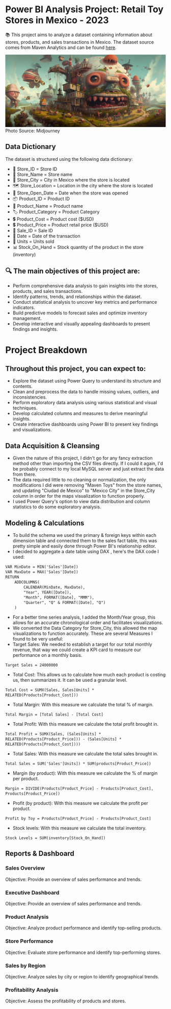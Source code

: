 
# Power BI Analysis Project: Retail Toy Stores in Mexico - 2023
📚 This project aims to analyze a dataset containing information about stores, products, and sales transactions in Mexico. The dataset source comes from Maven Analytics and can be found [here](https://www.mavenanalytics.io/data-playground).

![Illustration of silhouetted heads](mxtoystore.jpg)
Photo Source: Midjourney

## Data Dictionary
The dataset is structured using the following data dictionary:
- 🏢 Store_ID =	Store ID
- 🏪 Store_Name = Store name
- 🌆 Store_City =	City in Mexico where the store is located
- 🗺️ Store_Location =	Location in the city where the store is located
- 📅 Store_Open_Date =	Date when the store was opened
- 📦 Product_ID =	Product ID
- 📝 Product_Name =	Product name
- 🏷️ Product_Category =	Product Category
- 💲 Product_Cost =	Product cost ($USD)
- 💲 Product_Price =	Product retail price ($USD)
- 💼 Sale_ID =	Sale ID
- 📅 Date =	Date of the transaction
- 🔢 Units =	Units sold
- 📊 Stock_On_Hand =	Stock quantity of the product in the store (inventory)

## 🔍 The main objectives of this project are:

- Perform comprehensive data analysis to gain insights into the stores, products, and sales transactions.
- Identify patterns, trends, and relationships within the dataset.
- Conduct statistical analysis to uncover key metrics and performance indicators.
- Build predictive models to forecast sales and optimize inventory management.
- Develop interactive and visually appealing dashboards to present findings and insights.

# Project Breakdown

## Throughout this project, you can expect to:

- Explore the dataset using Power Query to understand its structure and contents.
- Clean and preprocess the data to handle missing values, outliers, and inconsistencies.
- Perform exploratory data analysis using various statistical and visual techniques.
- Develop calculated columns and measures to derive meaningful insights.
- Create interactive dashboards using Power BI to present key findings and visualizations.

## Data Acquisition & Cleansing 
- Given the nature of this project, I didn't go for any fancy extraction method other than importing the CSV files directly. If I could it again, I'd be probably connect to my local MySQL server and just extract the data from there. 
- The data required little to no cleaning or normalization, the only modifications I did were removing "Maven Toys" from the store names, and updating "Ciudad de Mexico" to "Mexico City" in the Store_City column in order for the maps visualization to function properly.
- I used Power Query's option to view data distribution and column statistics to do some exploratory analysis. 

## Modeling & Calculations 
- To build the schema we used the primary & foreign keys within each dimension table and connected them to the sales fact table, this was pretty simple and easily done through Power BI's relationship editor. 
- I decided to aggregate a date table using DAX , here's the DAX code I used: 

```TimeTable = 
VAR MinDate = MIN('Sales'[Date])
VAR MaxDate = MAX('Sales'[Date])
RETURN
    ADDCOLUMNS(
        CALENDAR(MinDate, MaxDate),
        "Year", YEAR([Date]),
        "Month", FORMAT([Date], "MMM"),
        "Quarter", "Q" & FORMAT([Date], "Q")
    )
```
- For a better time series analysis, I added the Month/Year group, this allows for an accurate chronological order and facilitates visualizations. 
- We converted the Data Category for Store_City, this allowed the map visualizations to function accurately.
These are several Measures I found to be very useful:
- Target Sales: We needed to establish a target for our total monthly revenue, that way we could create a KPI card to measure our performance on a monthly basis.

```
Target Sales = 24000000
```
- Total Cost: This allows us to calculate how much each product is costing us, then summarizes it. It can be used a granular level. 


```
Total Cost = SUMX(Sales, Sales[Units] * RELATED(Products[Product_Cost])) 
```
- Total Margin: With this measure we calculate the total % of margin.


```
Total Margin = [Total Sales] - [Total Cost]
```
- Total Profit: With this measure we calculate the total profit brought in.


```
Total Profit = SUMX(Sales, (Sales[Units] * RELATED(Products[Product_Price])) - (Sales[Units] * RELATED(Products[Product_Cost])))
 ```
- Total Sales: With this measure we calculate the total sales brought in.


 ```
 Total Sales = SUM('Sales'[Units]) * SUM(products[Product_Price])
 ```
- Margin (by product): With this measure we calculate the % of margin per product.


```
Margin = DIVIDE(Products[Product_Price] - Products[Product_Cost], Products[Product_Price])
```
- Profit (by product): With this measure we calculate the profit per product.


```
Profit by Toy = Products[Product_Price] - Products[Product_Cost]
```
- Stock levels: With this measure we calculate the total inventory. 

```
Stock Levels = SUM(inventory[Stock_On_Hand])
```
## Reports & Dashboard 

### Sales Overview
Objective: Provide an overview of sales performance and trends.
### Executive Dashboard 
Objective: Provide an overview of sales performance and trends.
### Product Analysis
Objective: 	Analyze product performance and identify top-selling products.
### Store Performance	
Objective: Evaluate store performance and identify top-performing stores.
### Sales by Region
Objective: Analyze sales by city or region to identify geographical trends.
### Profitability Analysis
Objective: Assess the profitability of products and stores.

